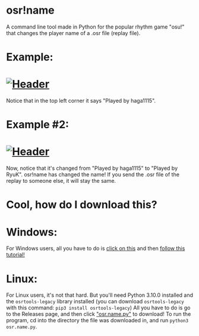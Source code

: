 # osr!name

A command line tool made in Python for the popular rhythm game "osu!" that changes the player name of a .osr file (replay file).

# Example:
# [![Header](https://cdn.discordapp.com/attachments/780034734205566977/904083588377640960/screenshot011.png)](osu.ppy.sh)

Notice that in the top left corner it says "Played by haga1115".

# Example #2:

# [![Header](https://cdn.discordapp.com/attachments/780034734205566977/904083652944736336/screenshot012.png)](osu.ppy.sh)

Now, notice that it's changed from "Played by haga1115" to "Played by RyuK". osr!name has changed the name! If you send the .osr file of the replay to someone else, it will stay the same.

# Cool, how do I download this?

# Windows:
For Windows users, all you have to do is [click on this](https://github.com/Plextora/osr-name/releases/download/v1.0/osr.name.exe) and then [follow this tutorial!](https://vimeo.com/640760863)

# Linux:
For Linux users, it's not that hard. But you'll need Python 3.10.0 installed and the `osrtools-legacy` library installed (you can download `osrtools-legacy` with this command: `pip3 install osrtools-legacy`) All you have to do is go to the Releases page, and then click ["osr.name.py"](https://github.com/Plextora/osr-name/releases/download/v1.0/osr.name.py) to download! To run the program, cd into the directory the file was downloaded in, and run `python3 osr.name.py`.
